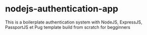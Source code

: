 # nodejs-authentication-app
This is a boilerplate authentication system with NodeJS, ExpressJS, PassportJS et Pug template build from scratch for begginners
